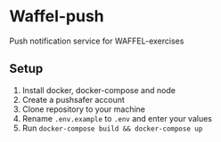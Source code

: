 # Waffel-push
Push notification service for WAFFEL-exercises

## Setup
1. Install docker, docker-compose and node
2. Create a pushsafer account
3. Clone repository to your machine
4. Rename `.env.example` to `.env` and enter your values
5. Run `docker-compose build && docker-compose up`
